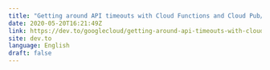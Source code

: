 ```yaml
---
title: "Getting around API timeouts with Cloud Functions and Cloud Pub/Sub"
date: 2020-05-20T16:21:49Z
link: https://dev.to/googlecloud/getting-around-api-timeouts-with-cloud-functions-and-cloud-pub-sub-47o3?utm_medium=RSS&utm_source=news.12bit.vn
site: dev.to
language: English
draft: false
---
```

